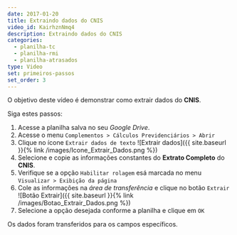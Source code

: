 ```yaml
---
date: 2017-01-20
title: Extraindo dados do CNIS
video_id: KairhznNmq4
description: Extraindo dados do CNIS
categories:
  - planilha-tc
  - planilha-rmi
  - planilha-atrasados
type: Video
set: primeiros-passos
set_order: 3
---
```


O objetivo deste vídeo é demonstrar como extrair dados do **CNIS**.

Siga estes passos:

1. Acesse a planilha salva no seu *Google Drive*.
1. Acesse o menu `Complementos > Cálculos Previdenciários > Abrir`
1. Clique no ícone `Extrair dados de texto` ![Extrair dados]({{ site.baseurl }}{% link /images/Icone_Extrair_Dados.png %})
1. Selecione e copie as informações constantes do **Extrato Completo** do **CNIS**.
1. Verifique se a opção `Habilitar rolagem` esá marcada no menu `Visualizar > Exibição da página`
1. Cole as informações na *área de transferência* e clique no botão `Extrair` ![Botão Extrair]({{ site.baseurl }}{% link /images/Botao_Extrair_Dados.png %})
1. Selecione a opção desejada conforme a planilha e clique em `OK`

Os dados foram transferidos para os campos específicos.
